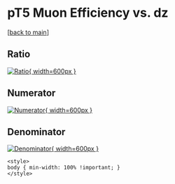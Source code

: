 # pT5 Muon Efficiency vs. dz

[[back to main](./)]



## Ratio

[![Ratio](../mtv/var/pT5_13_eff_dz.png){ width=600px }](../mtv/var/pT5_13_eff_dz.pdf)

## Numerator

[![Numerator](../mtv/num/pT5_13_eff_dz_num.png){ width=600px }](../mtv/num/pT5_13_eff_dz_num.pdf)

## Denominator

[![Denominator](../mtv/den/pT5_13_eff_dz_den.png){ width=600px }](../mtv/den/pT5_13_eff_dz_den.pdf)


``` {=html}
<style>
body { min-width: 100% !important; }
</style>
```
